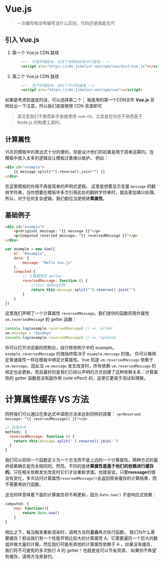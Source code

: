 # Vue.js

> 一次编写和没有编写没什么区别，代码还是孰能生巧


## 引入 Vue.js

1. 第一个 Vue.js CDN 路径

    ```html
        <!-- 开发环境版本，包含了有帮助的命令行警告 -->
        <script src="https://cdn.jsdelivr.net/npm/vue/dist/vue.js"></script>
    ```

2. 第二个 Vue.js CDN 路径

    ```html
        <!-- 生产环境版本，优化了尺寸和速度 -->
        <script src="https://cdn.jsdelivr.net/npm/vue"></script>
    ```

如果是考虑到速度的话，可以选择第二个； 我是用的第一个CDN文件
**Vue.js** 官网给出一下注意，所以我们直接使用 CDN 资源即可
> 请注意我们不推荐新手直接使用 vue-cli，尤其是在你还不熟悉基于 Node.js 的构建工具时。

## 计算属性

VUE的模板中的表达式十分的便利，但是设计他们的初衷是用于简单运算的。在模板中放入太多的逻辑会让模板过重难以维护。
例如：

```html
<div id="example">
    {{ message.split("").reverse().join("") }} 
</div>
```

在这里模板的作用不再是简单的声明式逻辑。
这里是想要显示变量 `message` 的翻转字符串。当你想要在模板中多次引用此处的翻转字符串时，就会更加难以处理。
所以，对于任何复杂逻辑，我们都应当使用**计算属性**。

## 基础例子

```html
<div id="example">
    <p>Original message: "{{ message }}"</p>
    <p>Computed reversed message: "{{ reversedMessage }}"</p>
</div>
```

```js
var example = new Vue({
    el: "#example",
    data: {
        message: "Hello Vue.js"
    },
    computed:{
        // 计算属性的 getter
        reversedMessage: function () {
            //this 指向vm实例
            return this.message.split("").reverse().join("")
        }
    }
})
```

这里我们声明了一个计算属性 `reversedMessage`。我们提供的函数将用作属性 `vm.reversedMessage` 的 getter 函数：

```js
console.log(example.reversedMessage) // => 'olleH'
vm.message = 'Goodbye'
console.log(example.reversedMessage) // => 'eybdooG'
```

你可以打开浏览器的控制台，自行修改例子中的 example。`example.reversedMessage` 的值始终取决于 `example.message` 的值。
你可以像绑定普通属性一样在模板中绑定计算属性。Vue 知道 `vm.reversedMessage` 依赖于 `vm.message`，因此当 `vm.message` 发生改变时，所有依赖 `vm.reversedMessage` 的绑定也会更新。而且最妙的是我们已经以声明的方式创建了这种依赖关系：计算属性的 getter 函数是没有副作用 (side effect) 的，这使它更易于测试和理解。

# 计算属性缓存 VS 方法

同样我们可以通过在表达式中调用方法来达到同样的效果：
`<p>Reversed message: "{{ reversedMessage() }}"</p>`

```js
// 在组件中
methods: {
  reversedMessage: function () {
    return this.message.split('').reverse().join('')
  }
}
```

我们可以将同一个函数定义为一个方法而不是上边的一个计算属性。两种方式的最终结果确实是完全相同的。然而，不同的是**计算属性是基于他们的依赖进行缓存的**。只在相关依赖发生改变时它们才会重新求值。也就是说，只要**message**的值没有变化，多次访问计算属性`reversedMessage()`会返回原来缓存的计算结果，而不需要再执行函数。

这也同样意味着下面的计算属性将不再更新，因为 `Date.now()` 不是响应式依赖：

```js
computed: {
    now: function(){
        return Date.now()
    }
}
```

相比之下，每当触发重新渲染时，调用方法将**总会**再次执行函数。
我们为什么需要缓存？假设我们有一个性能开销比较大的计算属性 A，它需要遍历一个巨大的数组并做大量的计算。然后我们可能有其他的计算属性依赖于 A 。如果没有缓存，我们将不可避免的多次执行 A 的 getter！也就是说可以节省资源。
如果你不希望有缓存，请用方法来替代。